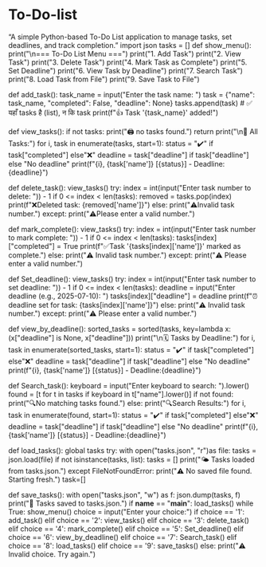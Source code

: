 # To-Do-list
“A simple Python-based To-Do List application to manage tasks, set deadlines, and track completion.”
import json
tasks = []
def show_menu():
    print("\n=== To-Do List Menu ===")
    print("1. Add Task")
    print("2. View Task")
    print("3. Delete Task")
    print("4. Mark Task as Complete")
    print("5. Set Deadline")
    print("6. View Task by Deadline")
    print("7. Search Task")
    print("8. Load Task from File")
    print("9. Save Task to File")

    
def add_task():
    task_name = input("Enter the task name: ")
    task = {"name": task_name, "completed": False, "deadline": None}
    tasks.append(task)   # ✅ यहाँ tasks है (list), न कि task
    print(f"👍 Task '{task_name}' added!")


def view_tasks():
    if not tasks:
        print("🖨️ no tasks found.")
        return
    print("\n📃 All Tasks:")
    for i, task in enumerate(tasks, start=1):
        status = "✔️" if task["completed"] else"❌"
        deadline = task["deadline"] if task["deadline"] else "No deadline"
        print(f"{i}, {task['name']} [{status}] - Deadline:{deadline}")

def delete_task():
    view_tasks()
    try:
        index = int(input("Enter task number to delete: ")) - 1
        if 0 <= index < len(tasks):
            removed = tasks.pop(index)
            print(f"❌Deleted task: {removed['name']}")
        else:
            print("⚠️Invalid task number.")
    except:
        print("⚠️Please enter a valid number.")

def mark_complete():
    view_tasks()
    try:
        index = int(input("Enter task number to mark complete: ")) - 1
        if 0 <= index < len(tasks):
            tasks[index]["completed"] = True
            print(f"✅Task '{tasks[index]['name']}' marked as complete.")
        else:
            print("⚠️ Invalid task number.")
    except:
        print("⚠️ Please enter a valid number.")


def Set_deadline():
    view_tasks()
    try:
        index = int(input("Enter task number to set deadline: ")) - 1
        if 0 <= index < len(tasks):
            deadline = input("Enter deadline (e.g., 2025-07-10): ")
            tasks[index]["deadline"] = deadline
            print(f"⏰ deadline set for task: {tasks[index]['name']}")
        else:
            print("⚠️ Invalid task number.")
    except:
        print("⚠️ Please enter a valid number.")


def view_by_deadline():
    sorted_tasks = sorted(tasks, key=lambda x: (x["deadline"] is None, x["deadline"]))
    print("\n🗓️ Tasks by Deadline:")
    for i, task in enumerate(sorted_tasks, start=1):
        status = "✔️" if task["completed"] else"❌"
        deadline = task["deadline"] if task["deadline"] else "No deadline"
        print(f"{i}, {task['name']} [{status}] - Deadline:{deadline}")


def Search_task():
    keyboard = input("Enter keyboard to search: ").lower()
    found = [t for t in tasks if keyboard in t["name"].lower()]
    if not found:
        print("🔍No matching tasks found.")
    else:
        print("🔍Search Results:")
        for i, task in enumerate(found, start=1):
            status = "✔️" if task["completed"] else"❌"
            deadline = task["deadline"] if task["deadline"] else "No deadline"
            print(f"{i}, {task['name']} [{status}] - Deadline:{deadline}")

def load_tasks():
    global tasks
    try:
        with open("tasks.json", "r")as file:
            tasks = json.load(file)
            if not isinstance(tasks, list):
                tasks = []
        print("🌤️ Tasks loaded from tasks.json.")
    except FileNotFoundError:
        print("⚠️ No saved file found. Starting fresh.")
        task=[]
    
def save_tasks():
    with open("tasks.json", "w") as f:
        json.dump(tasks, f)
    print("💾 Tasks saved to tasks.json.")
if __name__ == "__main__":
    load_tasks()
    while True:
        show_menu()
        choice = input("Enter your choice:")
        if choice == '1':
            add_task()
        elif choice == '2':
            view_tasks()
        elif choice == '3':
            delete_task()
        elif choice == '4':
            mark_complete()
        elif choice == '5':
            Set_deadline()
        elif choice == '6':
            view_by_deadline()
        elif choice == '7':
            Search_task()
        elif choice == '8':
            load_tasks()
        elif choice == '9':
            save_tasks()
        else:
            print("⚠️ Invalid choice. Try again.")
    
  
        
